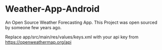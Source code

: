 # Weather-App-Android
An Open Source Weather Forecasting App. This Project was open sourced by someone few years ago.

Replace app/src/main/res/values/keys.xml with your api key from https://openweathermap.org/api
